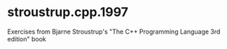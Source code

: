 stroustrup.cpp.1997
===================

Exercises from Bjarne Stroustrup's "The C++ Programming Language 3rd edition" book

